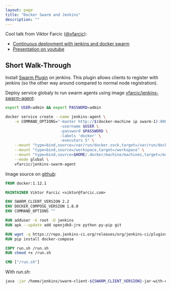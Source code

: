 ```yaml
---
layout: page
title: "Docker Swarm and Jenkins"
description: ""
---
```



Cool talk from Viktor Farcic ([@vfarcic](https://twitter.com/vfarcic)):

* [Continuous deployment with jenkins and docker swarm](http://vfarcic.github.io/jenkins-swarm/#/cover)
* [Presentation on youtube ](https://www.youtube.com/watch?v=fs1ED_y5mUc)



## Short Walk-Through

Install [Swarm Plugin](https://wiki.jenkins-ci.org/display/JENKINS/Swarm+Plugin) on jenkins. 
This plugin allows clients to register with jenkins (so the other way around compared to normal node registration).

Deploy service globaly to run swarm agents using image [vfarcic/jenkins-swarm-agent](https://hub.docker.com/r/vfarcic/jenkins-swarm-agent/):
``` bash
export USER=admin && export PASSWORD=admin

docker service create --name jenkins-agent \
    -e COMMAND_OPTIONS="-master http://$(docker-machine ip swarm-1):8082/jenkins \
                        -username $USER \
                        -password $PASSWORD \
                        -labels 'docker' \
                        -executors 5" \
    --mount "type=bind,source=/var/run/docker.sock,target=/var/run/docker.sock" \
    --mount "type=bind,source=/workspace,target=/workspace" \
    --mount "type=bind,source=$HOME/.docker/machine/machines,target=/machines" \
    --mode global \
    vfarcic/jenkins-swarm-agent
```


Image source on [github](https://github.com/vfarcic/docker-jenkins-slave-dind):

``` Dockerfile
FROM docker:1.12.1

MAINTAINER Viktor Farcic <viktor@farcic.com>

ENV SWARM_CLIENT_VERSION 2.2
ENV DOCKER_COMPOSE_VERSION 1.8.0
ENV COMMAND_OPTIONS ""

RUN adduser -G root -D jenkins
RUN apk --update add openjdk8-jre python py-pip git

RUN wget -q https://repo.jenkins-ci.org/releases/org/jenkins-ci/plugins/swarm-client/${SWARM_CLIENT_VERSION}/swarm-client-${SWARM_CLIENT_VERSION}-jar-with-dependencies.jar -P /home/jenkins/
RUN pip install docker-compose

COPY run.sh /run.sh
RUN chmod +x /run.sh

CMD ["/run.sh"]
```

With _run.sh_:
``` bash
java -jar /home/jenkins/swarm-client-${SWARM_CLIENT_VERSION}-jar-with-dependencies.jar ${COMMAND_OPTIONS}
```
